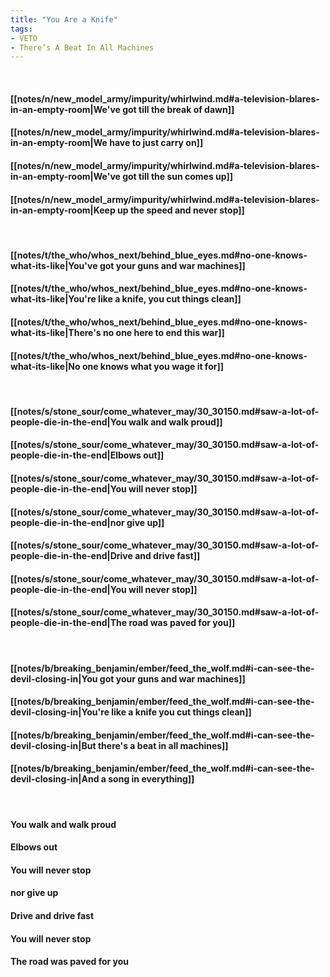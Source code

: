 ```yaml
---
title: "You Are a Knife"
tags:
- VETO
- There’s A Beat In All Machines
---
```

&nbsp;
#### [[notes/n/new_model_army/impurity/whirlwind.md#a-television-blares-in-an-empty-room|We've got till the break of dawn]]
#### [[notes/n/new_model_army/impurity/whirlwind.md#a-television-blares-in-an-empty-room|We have to just carry on]]
#### [[notes/n/new_model_army/impurity/whirlwind.md#a-television-blares-in-an-empty-room|We've got till the sun comes up]]
#### [[notes/n/new_model_army/impurity/whirlwind.md#a-television-blares-in-an-empty-room|Keep up the speed and never stop]]
&nbsp;
#### [[notes/t/the_who/whos_next/behind_blue_eyes.md#no-one-knows-what-its-like|You've got your guns and war machines]]
#### [[notes/t/the_who/whos_next/behind_blue_eyes.md#no-one-knows-what-its-like|You're like a knife, you cut things clean]]
#### [[notes/t/the_who/whos_next/behind_blue_eyes.md#no-one-knows-what-its-like|There's no one here to end this war]]
#### [[notes/t/the_who/whos_next/behind_blue_eyes.md#no-one-knows-what-its-like|No one knows what you wage it for]]
&nbsp;
#### [[notes/s/stone_sour/come_whatever_may/30_30150.md#saw-a-lot-of-people-die-in-the-end|You walk and walk proud]]
#### [[notes/s/stone_sour/come_whatever_may/30_30150.md#saw-a-lot-of-people-die-in-the-end|Elbows out]]
#### [[notes/s/stone_sour/come_whatever_may/30_30150.md#saw-a-lot-of-people-die-in-the-end|You will never stop]]
#### [[notes/s/stone_sour/come_whatever_may/30_30150.md#saw-a-lot-of-people-die-in-the-end|nor give up]]
#### [[notes/s/stone_sour/come_whatever_may/30_30150.md#saw-a-lot-of-people-die-in-the-end|Drive and drive fast]]
#### [[notes/s/stone_sour/come_whatever_may/30_30150.md#saw-a-lot-of-people-die-in-the-end|You will never stop]]
#### [[notes/s/stone_sour/come_whatever_may/30_30150.md#saw-a-lot-of-people-die-in-the-end|The road was paved for you]]
&nbsp;
#### [[notes/b/breaking_benjamin/ember/feed_the_wolf.md#i-can-see-the-devil-closing-in|You got your guns and war machines]]
#### [[notes/b/breaking_benjamin/ember/feed_the_wolf.md#i-can-see-the-devil-closing-in|You're like a knife you cut things clean]]
#### [[notes/b/breaking_benjamin/ember/feed_the_wolf.md#i-can-see-the-devil-closing-in|But there's a beat in all machines]]
#### [[notes/b/breaking_benjamin/ember/feed_the_wolf.md#i-can-see-the-devil-closing-in|And a song in everything]]
&nbsp;
#### You walk and walk proud
#### Elbows out
#### You will never stop
#### nor give up
#### Drive and drive fast
#### You will never stop
#### The road was paved for you
